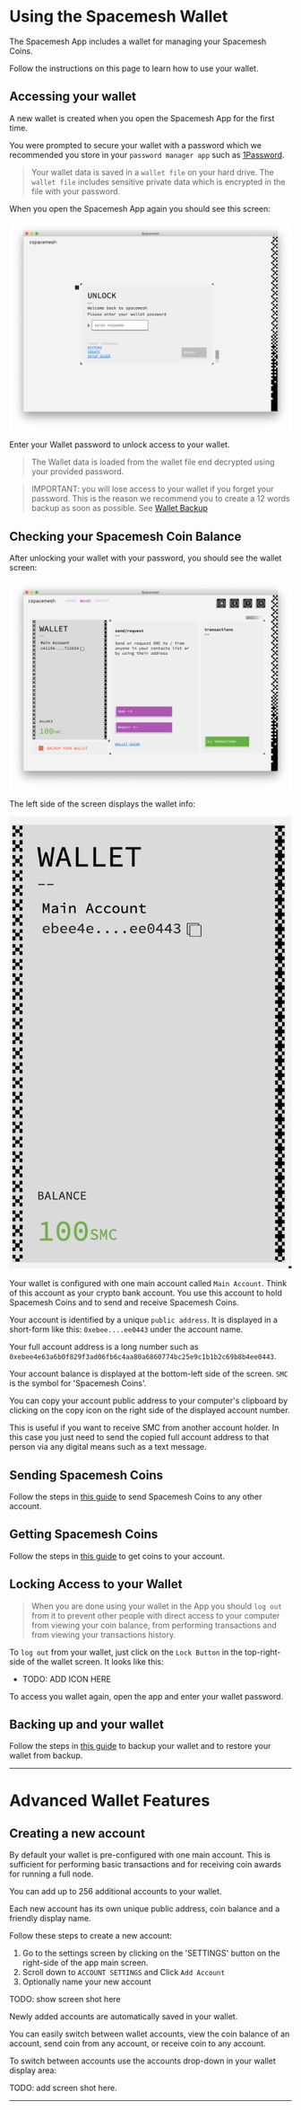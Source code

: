 # Using the Spacemesh Wallet

The Spacemesh App includes a wallet for managing your Spacemesh Coins.

Follow the instructions on this page to learn how to use your wallet.

## Accessing your wallet

A new wallet is created when you open the Spacemesh App for the first time.

You were prompted to secure your wallet with a password which we recommended you store in your `password manager app` such as [1Password](https://1password.com).

> Your wallet data is saved in a `wallet file` on your hard drive. The `wallet file` includes sensitive private data which is encrypted in the file with your password.

When you open the Spacemesh App again you should see this screen:

![](images/v1.0/unlock_wallet.png)

Enter your Wallet password to unlock access to your wallet.

> The Wallet data is loaded from the wallet file end decrypted using your provided password.

> IMPORTANT: you will lose access to your wallet if you forget your password. This is the reason we recommend you to create a 12 words backup as soon as possible. See [Wallet Backup](#)

## Checking your Spacemesh Coin Balance

After unlocking your wallet with your password, you should see the wallet screen:

![](images/v1.0/wallet_screen.png)

The left side of the screen displays the wallet info:

![](images/v1.0/wallet_details.png ':size=310x496')

Your wallet is configured with one main account called `Main Account`. Think of this account as your crypto bank account. You use this account to hold Spacemesh Coins and to send and receive Spacemesh Coins.

Your account is identified by a unique `public address`. It is displayed in a short-form like this: `0xebee....ee0443` under the account name.

Your full account address is a long number such as `0xebee4e63a6b0f829f3ad06fb6c4aa80a6860774bc25e9c1b1b2c69b8b4ee0443`.

Your account balance is displayed at the bottom-left side of the screen. `SMC` is the symbol for 'Spacemesh Coins'.

You can copy your account public address to your computer's clipboard by clicking on the copy icon on the right side of the displayed  account number.

This is useful if you want to receive SMC from another account holder. In this case you just need to send the copied full account address to that person via any digital means such as a text message.


## Sending Spacemesh Coins
Follow the steps in [this guide](send_coin.md) to send Spacemesh Coins to any other account.

## Getting Spacemesh Coins
Follow the steps in [this guide](get_coin.md) to get coins to your account.

## Locking Access to your Wallet

> When you are done using your wallet in the App you should `log out` from it to prevent other people with direct access to your computer from viewing your coin balance, from performing transactions and from viewing your transactions history.  

To `log out` from your wallet, just click on the `Lock Button` in the top-right-side of the wallet screen. It looks like this:

- TODO: ADD ICON HERE

To access you wallet again, open the app and enter your wallet password.

## Backing up and your wallet
Follow the steps in [this guide](backup.md) to backup your wallet and to restore your wallet from backup.

---

# Advanced Wallet Features

## Creating a new account

By default your wallet is pre-configured with one main account. This is sufficient for performing basic transactions and for receiving coin awards for running a full node.

You can add up to 256 additional accounts to your wallet.

Each new account has its own unique public address, coin balance and a friendly display name.

Follow these steps to create a new account:
1. Go to the settings screen by clicking on the 'SETTINGS' button on the right-side of the app main screen.
2. Scroll down to `ACCOUNT SETTINGS` and Click `Add Account`
3. Optionally name your new account

TODO: show screen shot here

Newly added accounts are automatically saved in your wallet.

You can easily switch between wallet accounts, view the coin balance of an account, send coin from any account, or receive coin to any account.

To switch between accounts use the accounts drop-down in your wallet display area:

TODO: add screen shot here.

---   

